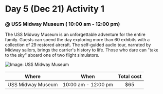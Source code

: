 # Day 5 (Dec 21) Activity 1
### @ USS Midway Museum ( 10:00 am - 12:00 pm)

The USS Midway Museum is an unforgettable adventure for the entire family. Guests can spend the day exploring more than 60 exhibits with a collection of 29 restored aircraft. The self-guided audio tour, narrated by Midway sailors, brings the carrier's history to life. Those who dare can "take to the sky" aboard one of two flight simulators.

![Image: USS Midway Museum](https://www.smartdestinations.com/img/pt/dest/Sdo/att/Sdo_Att_USS_Midway_Museum/gallery/USS-Midway-Museum-1.jpg)

|Where             |When     |Total cost|
|:----------------:|:-------:|:--------:|
|USS Midway Museum|10:00 am - 12:00 pm| $65|   
